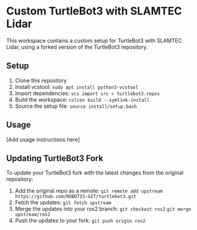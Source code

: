 # Custom TurtleBot3 with SLAMTEC Lidar

This workspace contains a custom setup for TurtleBot3 with SLAMTEC Lidar, using a forked version of the TurtleBot3 repository.

## Setup
1. Clone this repository
2. Install vcstool: `sudo apt install python3-vcstool`
3. Import dependencies: `vcs import src < turtlebot3.repos`
4. Build the workspace: `colcon build --symlink-install`
5. Source the setup file: `source install/setup.bash`

## Usage
[Add usage instructions here]

## Updating TurtleBot3 Fork
To update your TurtleBot3 fork with the latest changes from the original repository:

1. Add the original repo as a remote:
   `git remote add upstream https://github.com/ROBOTIS-GIT/turtlebot3.git`
2. Fetch the updates:
   `git fetch upstream`
3. Merge the updates into your ros2 branch:
   `git checkout ros2`
   `git merge upstream/ros2`
4. Push the updates to your fork:
   `git push origin ros2`

